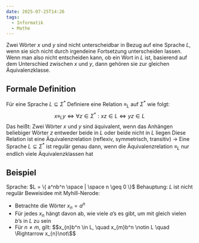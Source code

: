 ```yaml
---
date: 2025-07-25T14:26
tags:
  - Informatik
  - Mathe
---
```

Zwei Wörter $x$ und $y$ sind nicht unterscheidbar in Bezug auf eine Sprache $L$, wenn sie sich nicht durch irgendeine Fortsetzung unterscheiden lassen. Wenn man also nicht entscheiden kann, ob ein Wort in $L$ ist, basierend auf dem Unterschied zwischen $x$ und $y$, dann gehören sie zur gleichen Äquivalenzklasse.

## Formale Definition
Für eine Sprache $L \subseteq \Sigma^*$
Definiere eine Relation $\equiv_{L}$ auf $\Sigma^*$ wie folgt:
$$x \equiv_{L} y \iff \forall z \in \Sigma^* : xz \in L \iff yz \in L$$
Das heißt: Zwei Wörter $x$ und $y$ sind äquivalent, wenn das Anhängen beliebiger Wörter $z$ entweder beide in $L$ oder beide nicht in $L$ liegen
Diese Relation ist eine Äquivalenzrelation (reflexiv, symmetrisch, transitiv)
→ Eine Sprache $L \subseteq \Sigma^*$ ist regulär genau dann, wenn die Äquivalenzrelation $\equiv_{L}$ nur endlich viele Äquivalenzklassen hat

## Beispiel
Sprache: $L = \{ a^nb^n \space | \space n \geq 0 \}$
Behauptung: $L$ ist nicht regulär
Beweisidee mit Myhill-Nerode:
- Betrachte die Wörter $x_{n}=a^n$
- Für jedes $x_n$ hängt davon ab, wie viele $a$’s es gibt, um mit gleich vielen $b$’s in $L$ zu sein
- Für $n \neq m$, gilt:
  $$x_{n}b^n \in L, \quad x_{m}b^n \notin L \quad \Rightarrow x_{n}\not\$$